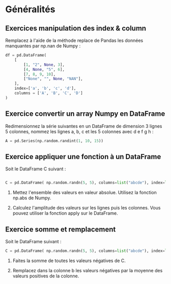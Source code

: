 # Généralités

## Exercices manipulation des index & column

Remplacez à l'aide de la méthode replace de Pandas les données manquantes par np.nan de Numpy :

```python
df = pd.DataFrame(
    [
        [1, "2", None, 3],
        [4, None, "5", 6],
        [7, 8, 9, 10],
        ["None", "", None, "NAN"],
    ],
    index=['a', 'b', 'c', 'd'],
    columns = ['A', 'B', 'C', 'D']
)

```

## Exercice convertir un array Numpy en DataFrame

Redimensionnez la série suivantes en un DataFrame de dimension 3 lignes 5 colonnes, nommez les lignes a, b, c et les 5 colonnes avec d e f g h :

```python
A = pd.Series(np.random.randint(1, 10, 15))
```

## Exercice appliquer une fonction à un DataFrame

Soit le DataFrame C suivant :

```python

C = pd.DataFrame( np.random.randn(5, 5), columns=list("abcde"), index=list("fghij" ))

```

1. Mettez l'ensemble des valeurs en valeur absolue. Utilisez la fonction np.abs de Numpy.

2. Calculez l'amplitude des valeurs sur les lignes puis les colonnes. Vous pouvez utiliser la fonction apply sur le DataFrame.

## Exercice somme et remplacement

Soit le DataFrame suivant :

```python
C = pd.DataFrame( np.random.randn(5, 5), columns=list("abcde"), index=list("fghij"))
```

1. Faites la somme de toutes les valeurs négatives de C.

2. Remplacez dans la colonne b les valeurs négatives par la moyenne des valeurs positives de la colonne.
